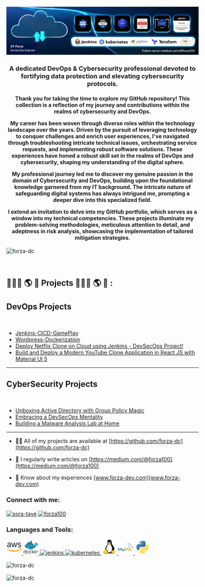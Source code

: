 ![logo](https://github.com/forza-dc/forza-dc/blob/main/Github%20Final%202.jpg)

<h3 align="center">A dedicated DevOps & Cybersecurity professional devoted to fortifying data protection and elevating cybersecurity protocols.</h3>
<h4 align="Center">Thank you for taking the time to explore my GitHub repository! This collection is a reflection of my journey and contributions within the realms of cybersecurity and DevOps.

My career has been woven through diverse roles within the technology landscape over the years. Driven by the pursuit of leveraging technology to conquer challenges and enrich user experiences, I've navigated through troubleshooting intricate technical issues, orchestrating service requests, and implementing robust software solutions. These experiences have honed a robust skill set in the realms of DevOps and cybersecurity, shaping my understanding of the digital sphere.

My professional journey led me to discover my genuine passion in the domain of Cybersecurity and DevOps, building upon the foundational knowledge garnered from my IT background. The intricate nature of safeguarding digital systems has always intrigued me, prompting a deeper dive into this specialized field.

I extend an invitation to delve into my GitHub portfolio, which serves as a window into my technical competencies. These projects illuminate my problem-solving methodologies, meticulous attention to detail, and adeptness in risk analysis, showcasing the implementation of tailored mitigation strategies.</h4>


<p align="left"> <img src="https://komarev.com/ghpvc/?username=forza-dc&label=Profile%20views&color=0e75b6&style=flat" alt="forza-dc" /> </p>

<p align="left"> <a href="https://twitter.com/" target="blank"><img src="https://img.shields.io/twitter/follow/?logo=twitter&style=for-the-badge" alt="" /></a> </p>

<h2>  👨🏻‍💻 🌎 🔐 Projects 👨🏻‍💻 🌎 🔐 :</h2>



<div>





<h2>  DevOps Projects  </h2>
 <br />
  
  - [Jenkins-CICD-GamePlay](https://github.com/forza-dc/Jenkins-CICD-GamePlay)
  - [Wordpress-Dockerization](https://github.com/forza-dc/Wordpress-Dockerization)
  - [Deploy Netflix Clone on Cloud using Jenkins - DevSecOps Project!](https://github.com/forza-dc/DevSecOps-Project)
  - [Build and Deploy a Modern YouTube Clone Application in React JS with Material UI 5](https://github.com/forza-dc/Youtube-Clone-App)
    
 ---
  
<h2> CyberSecurity Projects  </h2>
  
  <br />
  
  - [Unboxing Active Directory with Group Policy Magic](https://github.com/forza-dc/Unboxing-Active-Directory-with-Group-Policy-Magic)
  - [Embracing a DevSecOps Mentality](https://github.com/forza-dc/Embracing-a-DevSecOps-Mentality)
  - [Building a Malware Analysis Lab at Home](https://github.com/forza-dc/Building-a-Malware-Analysis-Lab-at-Home)
    
 
 ---
  
 


- 👨‍💻 All of my projects are available at [https://github.com/forza-dc](https://github.com/forza-dc)

- 📝 I regularly write articles on [https://medium.com/@forza100](https://medium.com/@forza100)

- 📄 Know about my experiences [www.forza-dev.com](www.forza-dev.com)

<h3 align="left">Connect with me:</h3>
<p align="left">
<a href="https://linkedin.com/in/sora-taye" target="blank"><img align="center" src="https://raw.githubusercontent.com/rahuldkjain/github-profile-readme-generator/master/src/images/icons/Social/linked-in-alt.svg" alt="sora-taye" height="30" width="40" /></a>
<a href="https://medium.com/forza100" target="blank"><img align="center" src="https://raw.githubusercontent.com/rahuldkjain/github-profile-readme-generator/master/src/images/icons/Social/medium.svg" alt="forza100" height="30" width="40" /></a>
</p>

<h3 align="left">Languages and Tools:</h3>
<p align="left"> <a href="https://aws.amazon.com" target="_blank" rel="noreferrer"> <img src="https://raw.githubusercontent.com/devicons/devicon/master/icons/amazonwebservices/amazonwebservices-original-wordmark.svg" alt="aws" width="40" height="40"/> </a> <a href="https://www.docker.com/" target="_blank" rel="noreferrer"> <img src="https://raw.githubusercontent.com/devicons/devicon/master/icons/docker/docker-original-wordmark.svg" alt="docker" width="40" height="40"/> </a> <a href="https://www.jenkins.io" target="_blank" rel="noreferrer"> <img src="https://www.vectorlogo.zone/logos/jenkins/jenkins-icon.svg" alt="jenkins" width="40" height="40"/> </a> <a href="https://kubernetes.io" target="_blank" rel="noreferrer"> <img src="https://www.vectorlogo.zone/logos/kubernetes/kubernetes-icon.svg" alt="kubernetes" width="40" height="40"/> </a> <a href="https://www.linux.org/" target="_blank" rel="noreferrer"> <img src="https://raw.githubusercontent.com/devicons/devicon/master/icons/linux/linux-original.svg" alt="linux" width="40" height="40"/> </a> <a href="https://www.mysql.com/" target="_blank" rel="noreferrer"> <img src="https://raw.githubusercontent.com/devicons/devicon/master/icons/mysql/mysql-original-wordmark.svg" alt="mysql" width="40" height="40"/> </a> <a href="https://www.python.org" target="_blank" rel="noreferrer"> <img src="https://raw.githubusercontent.com/devicons/devicon/master/icons/python/python-original.svg" alt="python" width="40" height="40"/> </a> </p>

<p><img align="center" src="https://github-readme-stats.vercel.app/api/top-langs?username=forza-dc&show_icons=true&locale=en&layout=compact" alt="forza-dc" /></p>

<p><img align="center" src="https://github-readme-streak-stats.herokuapp.com/?user=forza-dc&" alt="forza-dc" /></p>
